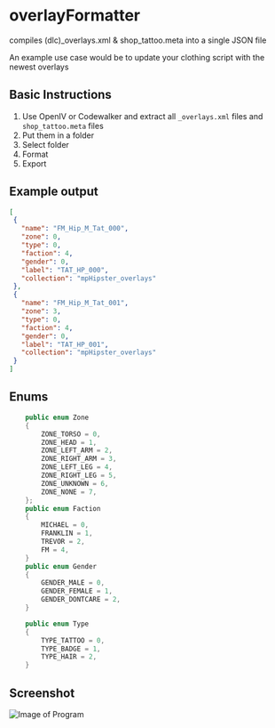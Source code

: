 # overlayFormatter
 compiles (dlc)_overlays.xml & shop_tattoo.meta into a single JSON file

 An example use case would be to update your clothing script with the newest overlays

 ## Basic Instructions
 1. Use OpenIV or Codewalker and extract all `_overlays.xml` files and `shop_tattoo.meta` files
 2. Put them in a folder
 3. Select folder
 4. Format
 5. Export

 ## Example output
 ```json
 [
  {
    "name": "FM_Hip_M_Tat_000",
    "zone": 0,
    "type": 0,
    "faction": 4,
    "gender": 0,
    "label": "TAT_HP_000",
    "collection": "mpHipster_overlays"
  },
  {
    "name": "FM_Hip_M_Tat_001",
    "zone": 3,
    "type": 0,
    "faction": 4,
    "gender": 0,
    "label": "TAT_HP_001",
    "collection": "mpHipster_overlays"
  }
 ]
 ```
## Enums
```c#
    public enum Zone
    {
        ZONE_TORSO = 0,
        ZONE_HEAD = 1,
        ZONE_LEFT_ARM = 2,
        ZONE_RIGHT_ARM = 3,
        ZONE_LEFT_LEG = 4,
        ZONE_RIGHT_LEG = 5,
        ZONE_UNKNOWN = 6,
        ZONE_NONE = 7,
    };
    public enum Faction
    {
        MICHAEL = 0,
        FRANKLIN = 1,
        TREVOR = 2,
        FM = 4,
    }
    public enum Gender
    {
        GENDER_MALE = 0,
        GENDER_FEMALE = 1,
        GENDER_DONTCARE = 2,
    }

    public enum Type
    {
        TYPE_TATTOO = 0,
        TYPE_BADGE = 1,
        TYPE_HAIR = 2,
    }
```
 ## Screenshot
 ![Image of Program](https://i.imgur.com/I2vyQAm.png)

